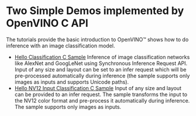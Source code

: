 # Two Simple Demos implemented by OpenVINO C API

The tutorials provide the basic introduction to OpenVINO™ shows how to do inference with an image classification model.

- [Hello Classification C Sample](../../../../samples/c/hello_classification/README.md) Inference of image classification networks like AlexNet and GoogLeNet using Synchronous Inference Request API. Input of any size and layout can be set to an infer request which will be pre-processed automatically during inference (the sample supports only images as inputs and supports Unicode paths).
- [Hello NV12 Input Classification C Sample](../../../../samples/c/hello_nv12_input_classification/README.md) Input of any size and layout can be provided to an infer request. The sample transforms the input to the NV12 color format and pre-process it automatically during inference. The sample supports only images as inputs.
